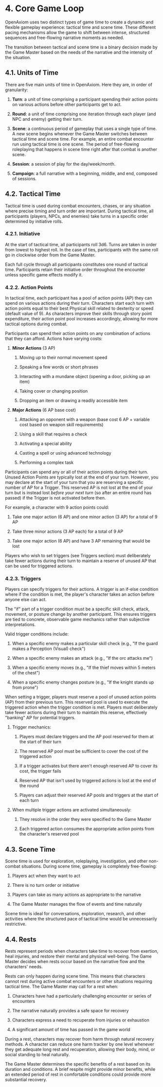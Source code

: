 # 4. Core Game Loop

OpenAxiom uses two distinct types of game time to create a dynamic and flexible gameplay experience: tactical time and scene time. These different pacing mechanisms allow the game to shift between intense, structured sequences and free-flowing narrative moments as needed.

The transition between tactical and scene time is a binary decision made by the Game Master based on the needs of the narrative and the intensity of the situation.

## 4.1. Units of Time

There are five main units of time in OpenAxiom. Here they are, in order of granularity:

1. **Turn**: a unit of time comprising a participant spending their action points on various actions before other participants get to act.

2. **Round**: a unit of time comprising one iteration through each player (and NPC and enemy) getting their turn.

3. **Scene**: a continuous period of gameplay that uses a single type of time. A new scene begins whenever the Game Master switches between tactical time and scene time. For example, an entire combat encounter run using tactical time is one scene. The period of free-flowing roleplaying that happens in scene time right after that combat is another scene.

4. **Session**: a session of play for the day/week/month.

5. **Campaign**: a full narrative with a beginning, middle, and end, composed of sessions.

## 4.2. Tactical Time

Tactical time is used during combat encounters, chases, or any situation where precise timing and turn order are important. During tactical time, all participants (players, NPCs, and enemies) take turns in a specific order determined by initiative rolls.

### 4.2.1. Initiative

At the start of tactical time, all participants roll 3d6. Turns are taken in order from lowest to highest roll. In the case of ties, participants with the same roll go in clockwise order from the Game Master.

Each full cycle through all participants constitutes one round of tactical time. Participants retain their initiative order throughout the encounter unless specific game effects modify it.

### 4.2.2. Action Points

In tactical time, each participant has a pool of action points (AP) they can spend on various actions during their turn. Characters start each turn with action points equal to their best Physical skill related to dexterity or speed (default value of 9). As characters improve their skills through story point expenditure, their action point pool increases accordingly, allowing for more tactical options during combat.

Participants can spend their action points on any combination of actions that they can afford. Actions have varying costs:

1. **Minor Actions** (3 AP)

      1. Moving up to their normal movement speed

      2. Speaking a few words or short phrases

      3. Interacting with a mundane object (opening a door, picking up an item)

      4. Taking cover or changing position

      5. Dropping an item or drawing a readily accessible item

2. **Major Actions** (6 AP base cost)

      1. Attacking an opponent with a weapon (base cost 6 AP + variable cost based on weapon skill requirements)

      2. Using a skill that requires a check

      3. Activating a special ability

      4. Casting a spell or using advanced technology

      5. Performing a complex task

Participants can spend any or all of their action points during their turn. Unused Action Points are typically lost at the end of your turn. However, you may declare at the start of your turn that you are reserving a specific number of AP for a Trigger. This reserved AP is not lost at the end of your turn but is instead lost *before your next turn* (so after an entire round has passed) if the Trigger is not activated before then.

For example, a character with 9 action points could:

1. Take one major action (6 AP) and one minor action (3 AP) for a total of 9 AP

2. Take three minor actions (3 AP each) for a total of 9 AP

3. Take one major action (6 AP) and have 3 AP remaining that would be lost

Players who wish to set triggers (see Triggers section) must deliberately take fewer actions during their turn to maintain a reserve of unused AP that can be used for triggered actions.

### 4.2.3. Triggers

Players can specify triggers for their actions. A trigger is an if-else condition where if the condition is met, the player's character takes an action before anyone else can act.

The "if" part of a trigger condition must be a specific skill check, attack, movement, or posture change by another participant. This ensures triggers are tied to concrete, observable game mechanics rather than subjective interpretations.

Valid trigger conditions include:

1. When a specific enemy makes a particular skill check (e.g., "If the guard makes a Perception (Visual) check")

2. When a specific enemy makes an attack (e.g., "If the orc attacks me")

3. When a specific enemy moves (e.g., "If the thief moves within 5 meters of the chest")

4. When a specific enemy changes posture (e.g., "If the knight stands up from prone")

When setting a trigger, players must reserve a pool of unused action points (AP) from their previous turn. This reserved pool is used to execute the triggered action when the trigger condition is met. Players must deliberately take fewer actions during their turn to maintain this reserve, effectively "banking" AP for potential triggers.

1. Trigger mechanics:

      1. Players must declare triggers and the AP pool reserved for them at the start of their turn

      2. The reserved AP pool must be sufficient to cover the cost of the triggered action

      3. If a trigger activates but there aren't enough reserved AP to cover its cost, the trigger fails

      4. Reserved AP that isn't used by triggered actions is lost at the end of the round

      5. Players can adjust their reserved AP pools and triggers at the start of each turn

2. When multiple trigger actions are activated simultaneously:

      1. They resolve in the order they were specified to the Game Master

      2. Each triggered action consumes the appropriate action points from the character's reserved pool

## 4.3. Scene Time

Scene time is used for exploration, roleplaying, investigation, and other non-combat situations. During scene time, gameplay is completely free-flowing:

1. Players act when they want to act

2. There is no turn order or initiative

3. Players can take as many actions as appropriate to the narrative

4. The Game Master manages the flow of events and time naturally

Scene time is ideal for conversations, exploration, research, and other activities where the structured pace of tactical time would be unnecessarily restrictive.

## 4.4. Rests

Rests represent periods when characters take time to recover from exertion, heal injuries, and restore their mental and physical well-being. The Game Master decides when rests occur based on the narrative flow and the characters' needs.

Rests can only happen during scene time. This means that characters cannot rest during active combat encounters or other situations requiring tactical time. The Game Master may call for a rest when:

1. Characters have had a particularly challenging encounter or series of encounters

2. The narrative naturally provides a safe space for recovery

3. Characters express a need to recuperate from injuries or exhaustion

4. A significant amount of time has passed in the game world

During a rest, characters may recover from harm through natural recovery methods. A character can reduce one harm tracker by one level whenever they get adequate long rest and recuperation, allowing their body, mind, or social standing to heal naturally.

The Game Master determines the specific benefits of a rest based on its duration and conditions. A brief respite might provide minor benefits, while an extended period of rest in comfortable conditions could provide more substantial recovery.
